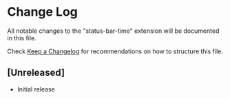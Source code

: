 # Change Log

All notable changes to the "status-bar-time" extension will be documented in this file.

Check [Keep a Changelog](http://keepachangelog.com/) for recommendations on how to structure this file.

## [Unreleased]

- Initial release